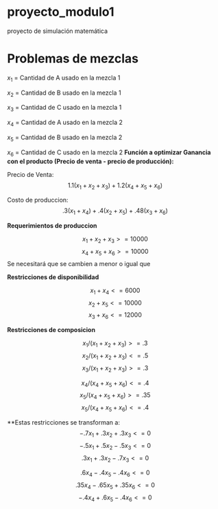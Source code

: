# proyecto_modulo1
proyecto de simulación matemática 
# Problemas de mezclas
$x_1$ = Cantidad de A usado en la mezcla 1

$x_2$ = Cantidad de B usado en la mezcla 1

$x_3$ = Cantidad de C usado en la mezcla 1

$x_4$ = Cantidad de A usado en la mezcla 2

$x_5$ = Cantidad de B usado en la mezcla 2

$x_6$ = Cantidad de C usado en la mezcla 2
**Función a optimizar Ganancia con el producto (Precio de venta - precio de producción):**

Precio de Venta:
$$ 1.1(x_1+x_2+x_3)+1.2(x_4+x_5+x_6)$$

Costo de produccion:
$$ .3(x_1+x_4)+.4(x_2+x_5)+.48(x_3+x_6)$$

**Requerimientos de produccion**

$$ x_1+x_2+x_3 >= 10000$$
$$ x_4+x_5+x_6 >= 10000$$
Se necesitará que se cambien a menor o igual que

**Restricciones de disponibilidad**

$$ x_1+x_4 <= 6000$$
$$ x_2+x_5<=10000$$
$$ x_3+x_6<=12000$$

**Restricciones de composicion**

$$x_1/(x_1+x_2+x_3) >= .3 $$
$$x_2/(x_1+x_2+x_3) <= .5 $$
$$x_3/(x_1+x_2+x_3) >= .3 $$

$$x_4/(x_4+x_5+x_6) <= .4 $$
$$x_5/(x_4+x_5+x_6) >= .35 $$
$$x_5/(x_4+x_5+x_6) <= .4 $$

**Estas restricciones se transforman a: 
 $$-.7x_1+.3x_2+.3x_3<=0$$
 $$ -.5x_1+.5x_2-.5x_3 <= 0$$
 $$ .3x_1+.3x_2-.7x_3<=0 $$
 
 $$ .6x_4-.4x_5-.4x_6<=0$$
 $$ .35x_4-.65x_5+.35x_6<=0$$
 $$ -.4x_4+.6x_5-.4x_6<=0$$
